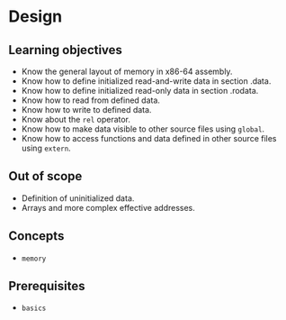 # Design

## Learning objectives

- Know the general layout of memory in x86-64 assembly.
- Know how to define initialized read-and-write data in section .data.
- Know how to define initialized read-only data in section .rodata.
- Know how to read from defined data.
- Know how to write to defined data.
- Know about the `rel` operator.
- Know how to make data visible to other source files using `global`.
- Know how to access functions and data defined in other source files using `extern`.

## Out of scope

- Definition of uninitialized data.
- Arrays and more complex effective addresses.

## Concepts

- `memory`

## Prerequisites

- `basics`
